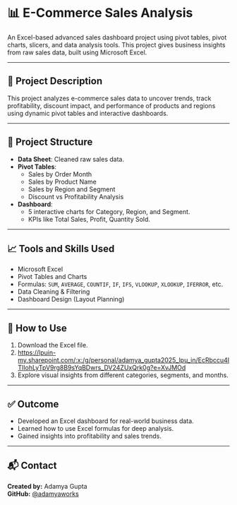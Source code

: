 # 📊 E-Commerce Sales Analysis

An Excel-based advanced sales dashboard project using pivot tables, pivot charts, slicers, and data analysis tools. This project gives business insights from raw sales data, built using Microsoft Excel.

---

## 🧾 Project Description

This project analyzes e-commerce sales data to uncover trends, track profitability, discount impact, and performance of products and regions using dynamic pivot tables and interactive dashboards.

---

## 📂 Project Structure

- **Data Sheet**: Cleaned raw sales data.
- **Pivot Tables**:
  - Sales by Order Month
  - Sales by Product Name
  - Sales by Region and Segment
  - Discount vs Profitability Analysis
- **Dashboard**:
  - 5 interactive charts for Category, Region, and Segment.
  - KPIs like Total Sales, Profit, Quantity Sold.

---

## 📈 Tools and Skills Used

- Microsoft Excel
- Pivot Tables and Charts
- Formulas: `SUM`, `AVERAGE`, `COUNTIF`, `IF`, `IFS`, `VLOOKUP`, `XLOOKUP`, `IFERROR`, etc.
- Data Cleaning & Filtering
- Dashboard Design (Layout Planning)

---

## 📁 How to Use

1. Download the Excel file.
2. https://lpuin-my.sharepoint.com/:x:/g/personal/adamya_gupta2025_lpu_in/EcRbccu4ITlIohLyTpV9rg8B9sYqBDwrs_DV24ZUxQrk0g?e=XvJMOd
3. Explore visual insights from different categories, segments, and months.

---

## ✅ Outcome

- Developed an Excel dashboard for real-world business data.
- Learned how to use Excel formulas for deep analysis.
- Gained insights into profitability and sales trends.

---

## 📬 Contact

**Created by:** Adamya Gupta  
**GitHub:** [@adamyaworks](https://github.com/adamyaworks)

